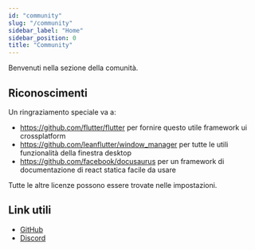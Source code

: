```yaml
---
id: "community"
slug: "/community"
sidebar_label: "Home"
sidebar_position: 0
title: "Community"
---
```


Benvenuti nella sezione della comunità.

## Riconoscimenti

Un ringraziamento speciale va a:

* <https://github.com/flutter/flutter> per fornire questo utile framework ui crossplatform
* <https://github.com/leanflutter/window_manager> per tutte le utili funzionalità della finestra desktop
* <https://github.com/facebook/docusaurus> per un framework di documentazione di react statica facile da usare

Tutte le altre licenze possono essere trovate nelle impostazioni.

## Link utili

* [GitHub](https://github.com/LinwoodCloud/Butterfly)
* [Discord](https://go.linwood.dev/discord)
